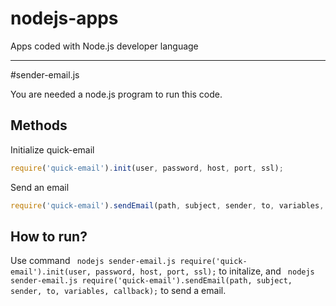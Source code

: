 # nodejs-apps
Apps coded with Node.js developer language
__________________________________________________________________________

#sender-email.js

You are needed a node.js program to run this code.

## Methods
Initialize quick-email
```javascript
require('quick-email').init(user, password, host, port, ssl);
```

Send an email
```javascript
require('quick-email').sendEmail(path, subject, sender, to, variables, callback);
```
## How to run?
Use command ``` nodejs sender-email.js require('quick-email').init(user, password, host, port, ssl);``` to initalize, 
and ``` nodejs sender-email.js require('quick-email').sendEmail(path, subject, sender, to, variables, callback);``` to send a email.

